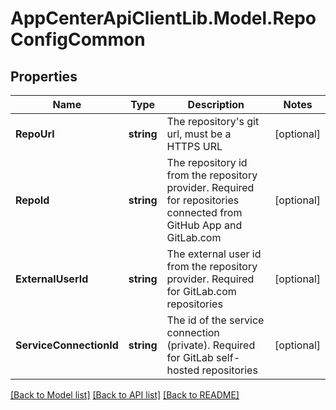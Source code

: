 # AppCenterApiClientLib.Model.RepoConfigCommon
## Properties

Name | Type | Description | Notes
------------ | ------------- | ------------- | -------------
**RepoUrl** | **string** | The repository&#x27;s git url, must be a HTTPS URL | [optional] 
**RepoId** | **string** | The repository id from the repository provider. Required for repositories connected from GitHub App and GitLab.com | [optional] 
**ExternalUserId** | **string** | The external user id from the repository provider. Required for GitLab.com repositories | [optional] 
**ServiceConnectionId** | **string** | The id of the service connection (private). Required for GitLab self-hosted repositories | [optional] 

[[Back to Model list]](../README.md#documentation-for-models) [[Back to API list]](../README.md#documentation-for-api-endpoints) [[Back to README]](../README.md)

